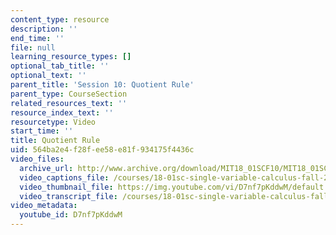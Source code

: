 ```yaml
---
content_type: resource
description: ''
end_time: ''
file: null
learning_resource_types: []
optional_tab_title: ''
optional_text: ''
parent_title: 'Session 10: Quotient Rule'
parent_type: CourseSection
related_resources_text: ''
resource_index_text: ''
resourcetype: Video
start_time: ''
title: Quotient Rule
uid: 564ba2e4-f28f-ee58-e81f-934175f4436c
video_files:
  archive_url: http://www.archive.org/download/MIT18_01SCF10/MIT18_01SCF10Rec_08_300k.mp4
  video_captions_file: /courses/18-01sc-single-variable-calculus-fall-2010/a1c5220d75ba5243a0bfc4d18dcd336e_D7nf7pKddwM.vtt
  video_thumbnail_file: https://img.youtube.com/vi/D7nf7pKddwM/default.jpg
  video_transcript_file: /courses/18-01sc-single-variable-calculus-fall-2010/98efc8351771ecacd32c109e58cba781_D7nf7pKddwM.pdf
video_metadata:
  youtube_id: D7nf7pKddwM
---
```


